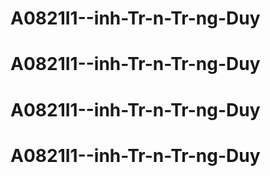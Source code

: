 # A0821I1--inh-Tr-n-Tr-ng-Duy
# A0821I1--inh-Tr-n-Tr-ng-Duy
# A0821I1--inh-Tr-n-Tr-ng-Duy
# A0821I1--inh-Tr-n-Tr-ng-Duy
